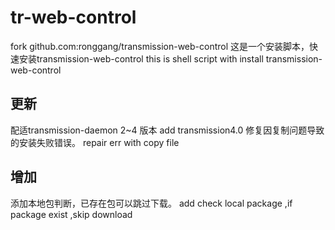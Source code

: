# tr-web-control
fork github.com:ronggang/transmission-web-control 
这是一个安装脚本，快速安装transmission-web-control
this is shell script with install transmission-web-control
## 更新
配适transmission-daemon 2~4 版本
add transmission4.0
修复因复制问题导致的安装失败错误。
repair err with copy file
## 增加
添加本地包判断，已存在包可以跳过下载。
add check local package ,if package exist ,skip download
